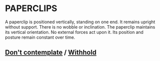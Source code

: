 # PAPERCLIPS

A paperclip is positioned vertically, standing on one end. It remains upright without support. There is no wobble or inclination. The paperclip maintains its vertical orientation. No external forces act upon it. Its position and posture remain constant over time.

## [Don't contemplate](page-84683762c9395624) / [Withhold](page-cb697555ae08aa56)
